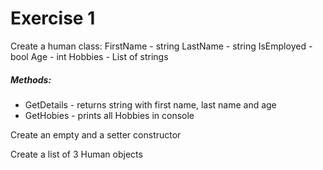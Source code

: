 # Exercise 1
Create a human class:
FirstName - string
LastName - string 
IsEmployed - bool
Age - int
Hobbies - List of strings

##### Methods:
* GetDetails - returns string with first name, last name and age
* GetHobies - prints all Hobbies in console

Create an empty and a setter constructor

Create a list of 3 Human objects


